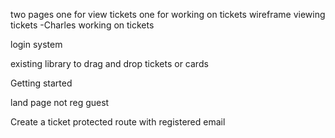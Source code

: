 two pages one for view tickets one for working on tickets
wireframe
viewing tickets
-Charles
working on tickets

login system

existing library to drag and drop tickets or cards

Getting started

land page not reg guest

Create a ticket protected route with registered email